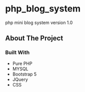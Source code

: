 # php_blog_system
php mini blog system version 1.0

<!-- ABOUT THE PROJECT -->
## About The Project

### Built With

* Pure PHP
* MYSQL
* Bootstrap 5
* JQuery
* CSS




